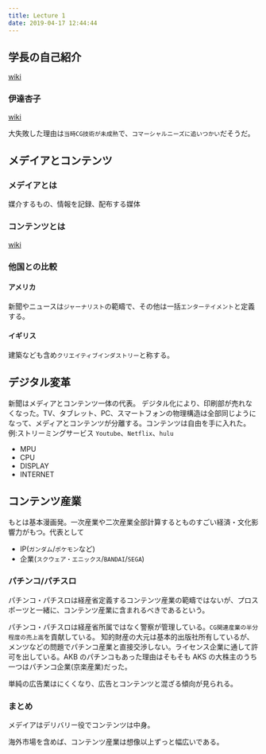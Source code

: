 ```yaml
---
title: Lecture 1
date: 2019-04-17 12:44:44
---
```


## 学長の自己紹介

[wiki](https://ja.wikipedia.org/wiki/%E6%9D%89%E5%B1%B1%E7%9F%A5%E4%B9%8B)

### 伊達杏子

[wiki](https://ja.wikipedia.org/wiki/%E4%BC%8A%E9%81%94%E6%9D%8F%E5%AD%90)

大失敗した理由は`当時CG技術が未成熟`で、`コマーシャルニーズに追いつかい`だそうだ。

## メデイアとコンテンツ

### メデイアとは

媒介するもの、情報を記録、配布する媒体

### コンテンツとは

[wiki](https://ja.wikipedia.org/wiki/%E3%82%B3%E3%83%B3%E3%83%86%E3%83%B3%E3%83%84%E7%94%A3%E6%A5%AD)

### 他国との比較

#### アメリカ

新聞やニュースは`ジャーナリスト`の範疇で、その他は一括`エンターテイメント`と定義する。

#### イギリス

建築なども含め`クリエイティブインダストリー`と称する。

## デジタル変革

新聞はメディアとコンテンツ一体の代表。
デジタル化により、印刷部が売れなくなった。TV、タブレット、PC、スマートフォンの物理構造は全部同じようになって、メディアとコンテンツが分離する。コンテンツは自由を手に入れた。例:ストリーミングサービス `Youtube`、`Netflix`、`hulu`

- MPU
- CPU
- DISPLAY
- INTERNET

## コンテンツ産業

もとは基本漫画発。一次産業や二次産業全部計算するとものすごい経済・文化影響力がもつ。代表として

- IP(`ガンダム`/`ポケモン`など)
- 企業(`スクウェア・エニックス`/`BANDAI`/`SEGA`)

### パチンコ/パチスロ

パチンコ・パチスロは経産省定義するコンテンツ産業の範疇ではないが、プロスポーツと一緒に、コンテンツ産業に含まれるべきであるという。

パチンコ・パチスロは経産省所属ではなく警察が管理している。`CG関連産業の半分程度の売上高`を貢献している。
知的財産の大元は基本的出版社所有しているが、メンツなどの問題でパチンコ産業と直接交渉しない。ライセンス企業に通して許可を出している。AKB のパチンコもあった理由はそもそも AKS の大株主のうち一つはパチンコ企業(京楽産業)だった。

単純の広告業はにくくなり、広告とコンテンツと混ざる傾向が見られる。

### まとめ

メデイアはデリバリー役でコンテンツは中身。

海外市場を含めば、コンテンツ産業は想像以上ずっと幅広いである。
